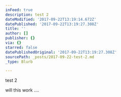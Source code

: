 ```yaml
---
inFeed: true
description: test 2
dateModified: '2017-09-22T13:19:14.672Z'
datePublished: '2017-09-22T13:19:27.308Z'
title: ''
author: []
publisher: {}
via: {}
starred: false
datePublishedOriginal: '2017-09-22T13:19:27.308Z'
sourcePath: _posts/2017-09-22-test-2.md
_type: Blurb

---
```

test 2

will this work ....